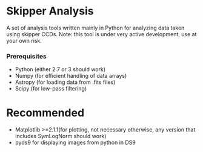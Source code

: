 # Skipper Analysis

A set of analysis tools written mainly in Python for analyzing data taken using skipper CCDs. Note: this tool is under very active development, use at your own risk.

### Prerequisites

* Python (either 2.7 or 3 should work)
* Numpy (for efficient handling of data arrays)
* Astropy (for loading data from .fits files)
* Scipy (for low-pass filtering)

# Recommended

* Matplotlib >=2.1.1(for plotting, not necessary otherwise, any version that includes SymLogNorm should work)
* pyds9 for displaying images from python in DS9